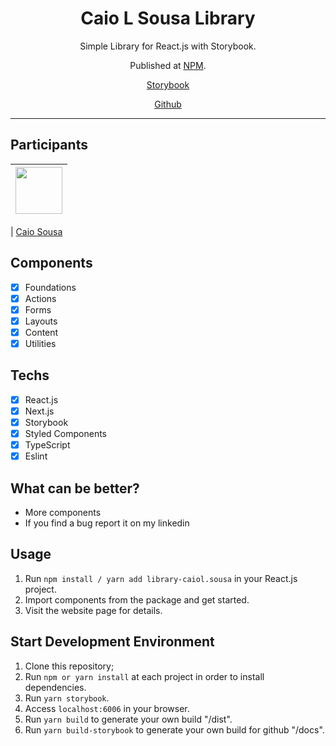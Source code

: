 <h1 align="center">
Caio L Sousa Library
</h1>

<p align="center">Simple Library for React.js with Storybook.</p>
<p align="center">Published at <a href="https://www.npmjs.com/package/library-caiol.sousa">NPM</a>.</p>

<p align="center">
  <a href="https://clscaio.github.io/component-library/?path=/story/welcome--page">Storybook</a>
</p>

<p align="center">
  <a href="https://github.com/CLSCaio/component-library">Github</a>
</p>

<hr>

## Participants

| [<img src="https://avatars.githubusercontent.com/u/90207109?v=4" width="75px;"/>](https://github.com/CLSCaio) |
| :------------------------------------------------------------------------------------------------------------------------: |


| [Caio Sousa](https://github.com/CLSCaio)

## Components

- [x] Foundations
- [x] Actions
- [x] Forms
- [x] Layouts
- [x] Content
- [x] Utilities

## Techs

- [x] React.js
- [x] Next.js
- [x] Storybook
- [x] Styled Components
- [x] TypeScript
- [x] Eslint

## What can be better?

- More components
- If you find a bug report it on my linkedin

## Usage

1. Run `npm install / yarn add library-caiol.sousa` in your React.js project.<br />
2. Import components from the package and get started.<br />
3. Visit the website page for details. <a href="https://clscaio.github.io/component-library/?path=/story/welcome--page" target="_blank"> </a>

## Start Development Environment

1. Clone this repository;<br />
2. Run `npm or yarn install` at each project in order to install dependencies.<br />
3. Run `yarn storybook`.<br />
4. Access `localhost:6006` in your browser.<br />
5. Run `yarn build` to generate your own build "/dist".<br />
5. Run `yarn build-storybook` to generate your own build for github "/docs".<br />